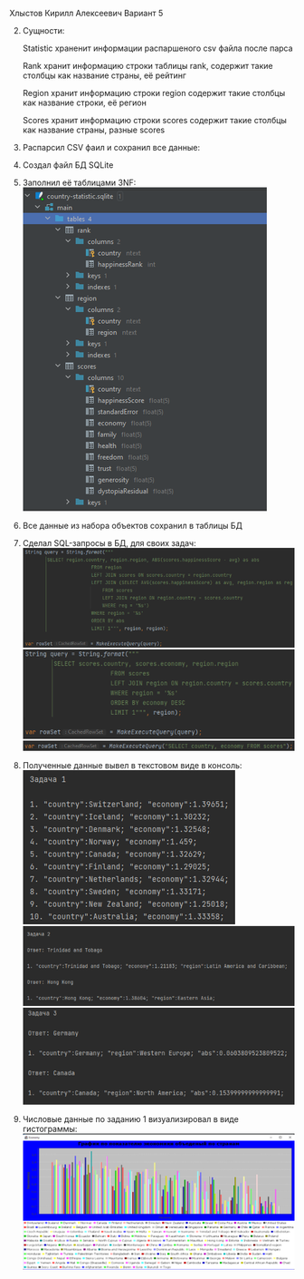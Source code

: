 Хлыстов Кирилл Алексеевич Вариант 5

2. Сущности:
    
    Statistic храненит информации распаршеного csv файла после парса

    Rank хранит информацию строки таблицы rank, содержит такие столбцы как название страны, её рейтинг

    Region хранит информацию строки region содержит такие столбцы как название строки, её регион

    Scores хранит информацию строки scores содержит такие столбцы как название страны, разные scores

3. Распарсил CSV фаил и сохранил все данные:
4. Создал файл БД SQLite  
5. Заполнил её таблицами 3NF:
![img_3.png](Изображения/img_3.png)
6. Все данные из набора объектов сохранил в таблицы БД
7. Сделал SQL-запросы в БД, для своих задач:
![img_4.png](Изображения/img_4.png) ![img_5.png](Изображения/img_5.png) ![img_6.png](Изображения/img_6.png)
8. Полученные данные вывел в текстовом виде в консоль:
![img.png](Изображения/img.png)
![img_1.png](Изображения/img_1.png)
![img_2.png](Изображения/img_2.png)
9. Числовые данные по заданию 1 визуализировал в виде гистограммы:
![img_7.png](Изображения/img_7.png)